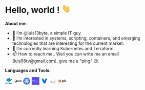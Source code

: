 # Hello, world ! <img src="https://raw.githubusercontent.com/luis13byte/luis13byte/main/gifs/wave.gif" width="30px">

**About me:** 

- 👋 I’m @luis13byte, a simple IT guy.
- 👀 I’m interested in systems, scripting, containers, and emerging technologies that are interesting for the current market.
- 🌱 I’m currently learning Kubernetes and Terraform.
- 📫 How to reach me.. Well you can write me an email (luis98tv@gmail.com), give me a "ping" :wink:.

**Languages and Tools:**  

<code><img height="25" src="https://raw.githubusercontent.com/github/explore/main/topics/docker/docker.png"></code>
<code><img height="25" src="https://raw.githubusercontent.com/github/explore/main/topics/bash/bash.png"></code>
<code><img height="25" src="https://raw.githubusercontent.com/github/explore/main/topics/kubernetes/kubernetes.png"></code>
<code><img height="25" src="https://raw.githubusercontent.com/github/explore/main/topics/terraform/terraform.png"></code>
<code><img height="25" src="https://raw.githubusercontent.com/github/explore/main/topics/vagrant/vagrant.png"></code>
<code><img height="25" src="https://raw.githubusercontent.com/github/explore/main/topics/mysql/mysql.png"></code>
<code><img height="25" src="https://raw.githubusercontent.com/github/explore/main/topics/git/git.png"></code>

<!---
**Stats:**  
<img align="center" src="https://github-readme-stats.vercel.app/api/?username=luis13byte&theme=chartreuse-dark" />
--->

<!---
luis13byte/luis13byte is a ✨ special ✨ repository because its `README.md` (this file) appears on your GitHub profile.
You can click the Preview link to take a look at your changes.
--->
